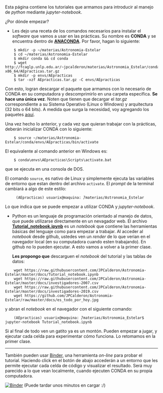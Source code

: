 Esta página contiene los tutoriales que armamos para introducir al manejo de *python*
mediante *jupyter-notebook*.

¿Por dónde empezar?

* Les dejo una receta de los comandos necesarios para instalar el _software_ que vamos a usar en las prácticas.
Su nombre es **CONDA** y se encuentra dentro de [**ANACONDA**](https://astroconda.readthedocs.io/en/latest/).
Por favor, hagan lo siguiente:

```
    $ mkdir -p ~/materias/Astronomia-Estelar
    $ cd ~/materias/Astronomia-Estelar 
    $ mkdir conda && cd conda
    $ wget http://fcaglp.unlp.edu.ar/~jpcalderon/materias/Astronomia_Estelar/conda/Linux-x86_64/AEpracticas.tar.gz
    $ mkdir -p envs/AEpracticas
    $ tar -xzf AEpracticas.tar.gz -C envs/AEpracticas
```
   
Con esto, logran descargar el paquete que armamos con lo necesario de CONDA en su computadora y descomprimirlo en una
carpeta específica. **Se hace una única vez**. Noten que tienen que decargar el _tar.gz_ correspondiente a su Sistema Operativo 
(Linux o Windows) y arquitectura (32 bits o 64 bits). A medida que surga la necesidad, voy agregando los paquetes [aquí](http://fcaglp.unlp.edu.ar/~jpcalderon/materias/Astronomia_Estelar/conda/).

Una vez hecho lo anterior, y cada vez que quieran trabajar con la prácticas, deberán inicializar CONDA con lo siguiente:

```
    $ source ~/materias/Astronomia-Estelar/conda/envs/AEpracticas/bin/activate
```
El equivalente al comando anterior en Windows es:

```
    $ conda\envs\AEpracticas\Scripts\activate.bat
```
que se ejecuta en una consola de DOS.
    
El comando ```source```, es nativo de Linux y simplemente ejecuta las variables de entorno que estan dentro del archivo 
```activate```. El _prompt_ de la terminal cambiará a algo de este estilo:
 
```
     (AEpracticas) usuarix@maquina: ̃/materias/Astronomia_Estelar
```

Lo que indica que se puede empezar a utilizar CONDA y _jupyter-notebook_.

* Python es un lenguaje de programación orientado al manejo de datos, que puede utilizarse 
directamente en un nevagador web. El archivo [**Tutorial_notebook.ipynb**](https://github.com/JPCalderon/Astronomia-Estelar/blob/master/docs/Tutorial_notebook.ipynb) es un _notebook_
que contiene las herramientas básicas del lenguaje como para empezar a trabajar.
Al acceder al _notebook_ desde github, ustedes ven un _render_ de lo que verian en el navegador
local (en su computadora cuando esten trabajando). En github no lo pueden ejecutar. A esto
vamos a volver a la primer clase.

  **Les propongo que** descarguen el _notebook_ del tutorial y las tablas de datos:
  
```
    wget https://raw.githubusercontent.com/JPCalderon/Astronomia-Estelar/master/docs/Tutorial_notebook.ipynb
    wget https://raw.githubusercontent.com/JPCalderon/Astronomia-Estelar/master/docs/investigadores-2007.csv
    wget https://raw.githubusercontent.com/JPCalderon/Astronomia-Estelar/master/docs/investigadores-2019.csv
    wget https://github.com/JPCalderon/Astronomia-Estelar/raw/master/docs/es_todo_por_hoy.jpg
```

y abran el _notebook_ en el navegador con el siguiente comando:

```
    (AEpracticas) usuarix@maquina: ̃/materias/Astronomia_Estelar$ jupyter-notebook Tutorial_notebook.ipynb 
```

Si al final de todo ven un gatito ya es un montón. Pueden empezar a jugar, y ejecutar cada celda para experimentar
cómo funciona. Lo retomamos en la primer clase.

---
También pueden usar [Binder](https://mybinder.org/), una herramienta _on-line_ para probar el tutorial. 
Haciendo click en el botón de abajo accederán a un entorno que les permite ejecutar cada celda de código 
y visualizar el resultado. Será muy parecido a lo que vean localmente, cuando ejecuten CONDA en su propia
computadora.

[![Binder](https://mybinder.org/badge_logo.svg)](https://mybinder.org/v2/gh/JPCalderon/Astronomia-Estelar/master?filepath=docs%2FTutorial_notebook.ipynb)
(Puede tardar unos minutos en cargar :/)
